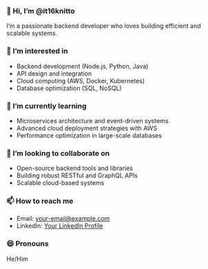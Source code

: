 ### 👋 Hi, I’m @it16knitto  
I’m a passionate backend developer who loves building efficient and scalable systems.  

### 👀 I’m interested in  
- Backend development (Node.js, Python, Java)  
- API design and integration  
- Cloud computing (AWS, Docker, Kubernetes)  
- Database optimization (SQL, NoSQL)  

### 🌱 I’m currently learning  
- Microservices architecture and event-driven systems  
- Advanced cloud deployment strategies with AWS  
- Performance optimization in large-scale databases  

### 💞️ I’m looking to collaborate on  
- Open-source backend tools and libraries  
- Building robust RESTful and GraphQL APIs  
- Scalable cloud-based systems  

### 📫 How to reach me  
- Email: [your-email@example.com](mailto:your-email@example.com)  
- LinkedIn: [Your LinkedIn Profile](https://www.linkedin.com/in/your-profile)  

### 😄 Pronouns  
He/Him  

 
